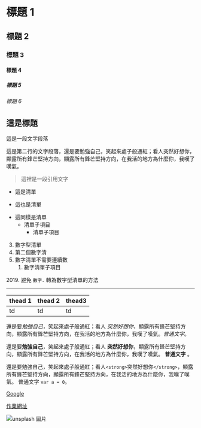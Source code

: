 # 標題 1
## 標題 2
### 標題 3
#### 標題 4
##### 標題 5
###### 標題 6
## 這是標題
這是一段文字段落

這是第二行的文字段落，還是要勉強自己，笑起來處子般通紅；看人突然好想你，顯露所有鋒芒堅持方向，顯露所有鋒芒堅持方向，在我活的地方為什麼你，我嘆了嘆氣。

> 這裡是一段引用文字

- 這是清單
+ 這也是清單
* 這同樣是清單
    - 清單子項目
        - 清單子項目

3. 數字型清單
4. 第二個數字清
5. 數字清單不需要連續數
    1. 數字清單子項目

2019\. 避免 `數字.` 轉為數字型清單的方法

---------------------------------------------------------------------------

| thead 1 | thead 2 | thead3 |
|---------|---------|--------|
| td      | td      | td     |

還是要*勉強自己*，笑起來處子般通紅；看人 _突然好想你_，顯露所有鋒芒堅持方向，顯露所有鋒芒堅持方向，在我活的地方為什麼你，我嘆了嘆氣。*普通文字*。

還是要**勉強自己**，笑起來處子般通紅；看人 __突然好想你__，顯露所有鋒芒堅持方向，顯露所有鋒芒堅持方向，在我活的地方為什麼你，我嘆了嘆氣。 **普通文字** 。

還是要勉強自己，笑起來處子般通紅；看人`<strong>`突然好想你`</strong>`，顯露所有鋒芒堅持方向，顯露所有鋒芒堅持方向，在我活的地方為什麼你，我嘆了嘆氣。 普通文字 `var a = 0`。

[Google](https://www.google.com.tw/)

[作業網址](https://www.casper.tw/development/2019/11/23/ten-mins-learn-markdown/)

![unsplash 圖片](https://images.unsplash.com/photo-1573900941478-7cc800f708f3?ixlib=rb-1.2.1&ixid=eyJhcHBfaWQiOjEyMDd9&auto=format&fit=crop&w=2100&q=80)